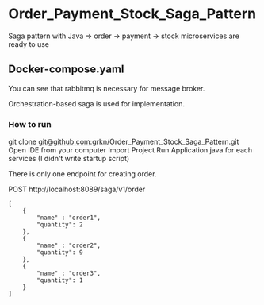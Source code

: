 # Order_Payment_Stock_Saga_Pattern
Saga pattern with Java => order -> payment -> stock microservices are ready to use

## Docker-compose.yaml

You can see that rabbitmq is necessary for message broker.

Orchestration-based saga is used for implementation.

### How to run

git clone git@github.com:grkn/Order_Payment_Stock_Saga_Pattern.git
Open IDE from your computer
Import Project
Run Application.java for each services (I didn't write startup script)

There is only one endpoint for creating order.

POST http://localhost:8089/saga/v1/order

```
[
    {
        "name" : "order1",
        "quantity": 2
    },
    {
        "name" : "order2",
        "quantity": 9
    },
    {
        "name" : "order3",
        "quantity": 1
    }
]
```

